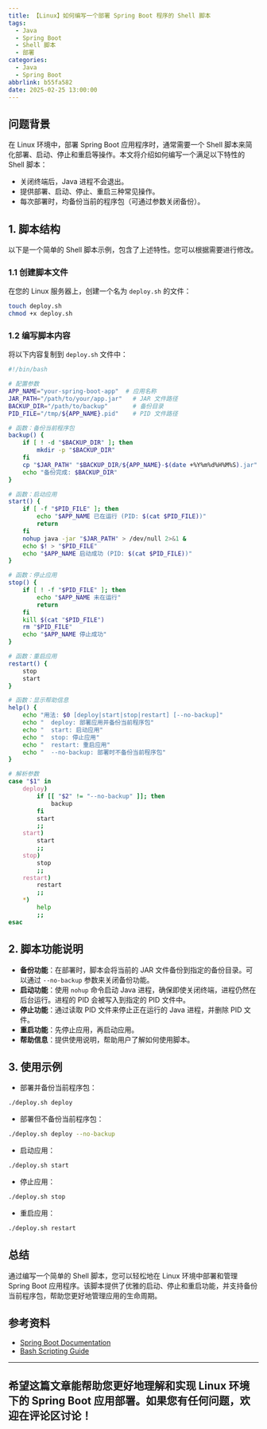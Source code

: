 ```yaml
---
title: 【Linux】如何编写一个部署 Spring Boot 程序的 Shell 脚本
tags:
  - Java
  - Spring Boot
  - Shell 脚本
  - 部署
categories:
  - Java
  - Spring Boot
abbrlink: b55fa582
date: 2025-02-25 13:00:00
---
```


## 问题背景

在 Linux 环境中，部署 Spring Boot 应用程序时，通常需要一个 Shell 脚本来简化部署、启动、停止和重启等操作。本文将介绍如何编写一个满足以下特性的 Shell 脚本：

- 关闭终端后，Java 进程不会退出。
- 提供部署、启动、停止、重启三种常见操作。
- 每次部署时，均备份当前的程序包（可通过参数关闭备份）。

## 1. 脚本结构

以下是一个简单的 Shell 脚本示例，包含了上述特性。您可以根据需要进行修改。

### 1.1 创建脚本文件

在您的 Linux 服务器上，创建一个名为 `deploy.sh` 的文件：

```bash
touch deploy.sh
chmod +x deploy.sh
```

### 1.2 编写脚本内容

将以下内容复制到 `deploy.sh` 文件中：

```bash
#!/bin/bash

# 配置参数
APP_NAME="your-spring-boot-app"  # 应用名称
JAR_PATH="/path/to/your/app.jar"   # JAR 文件路径
BACKUP_DIR="/path/to/backup"       # 备份目录
PID_FILE="/tmp/${APP_NAME}.pid"    # PID 文件路径

# 函数：备份当前程序包
backup() {
    if [ ! -d "$BACKUP_DIR" ]; then
        mkdir -p "$BACKUP_DIR"
    fi
    cp "$JAR_PATH" "$BACKUP_DIR/${APP_NAME}-$(date +%Y%m%d%H%M%S).jar"
    echo "备份完成: $BACKUP_DIR"
}

# 函数：启动应用
start() {
    if [ -f "$PID_FILE" ]; then
        echo "$APP_NAME 已在运行 (PID: $(cat $PID_FILE))"
        return
    fi
    nohup java -jar "$JAR_PATH" > /dev/null 2>&1 &
    echo $! > "$PID_FILE"
    echo "$APP_NAME 启动成功 (PID: $(cat $PID_FILE))"
}

# 函数：停止应用
stop() {
    if [ ! -f "$PID_FILE" ]; then
        echo "$APP_NAME 未在运行"
        return
    fi
    kill $(cat "$PID_FILE")
    rm "$PID_FILE"
    echo "$APP_NAME 停止成功"
}

# 函数：重启应用
restart() {
    stop
    start
}

# 函数：显示帮助信息
help() {
    echo "用法: $0 [deploy|start|stop|restart] [--no-backup]"
    echo "  deploy: 部署应用并备份当前程序包"
    echo "  start: 启动应用"
    echo "  stop: 停止应用"
    echo "  restart: 重启应用"
    echo "  --no-backup: 部署时不备份当前程序包"
}

# 解析参数
case "$1" in
    deploy)
        if [[ "$2" != "--no-backup" ]]; then
            backup
        fi
        start
        ;;
    start)
        start
        ;;
    stop)
        stop
        ;;
    restart)
        restart
        ;;
    *)
        help
        ;;
esac
```

## 2. 脚本功能说明

- **备份功能**：在部署时，脚本会将当前的 JAR 文件备份到指定的备份目录。可以通过 `--no-backup` 参数来关闭备份功能。
- **启动功能**：使用 `nohup` 命令启动 Java 进程，确保即使关闭终端，进程仍然在后台运行。进程的 PID 会被写入到指定的 PID 文件中。
- **停止功能**：通过读取 PID 文件来停止正在运行的 Java 进程，并删除 PID 文件。
- **重启功能**：先停止应用，再启动应用。
- **帮助信息**：提供使用说明，帮助用户了解如何使用脚本。

## 3. 使用示例

- 部署并备份当前程序包：

```bash
./deploy.sh deploy
```

- 部署但不备份当前程序包：

```bash
./deploy.sh deploy --no-backup
```

- 启动应用：

```bash
./deploy.sh start
```

- 停止应用：

```bash
./deploy.sh stop
```

- 重启应用：

```bash
./deploy.sh restart
```

## 总结

通过编写一个简单的 Shell 脚本，您可以轻松地在 Linux 环境中部署和管理 Spring Boot 应用程序。该脚本提供了优雅的启动、停止和重启功能，并支持备份当前程序包，帮助您更好地管理应用的生命周期。

## 参考资料

- [Spring Boot Documentation](https://docs.spring.io/spring-boot/docs/current/reference/htmlsingle/)
- [Bash Scripting Guide](https://tldp.org/LDP/Bash-Beginners-Guide/html/)

---

希望这篇文章能帮助您更好地理解和实现 Linux 环境下的 Spring Boot 应用部署。如果您有任何问题，欢迎在评论区讨论！
--- 
 